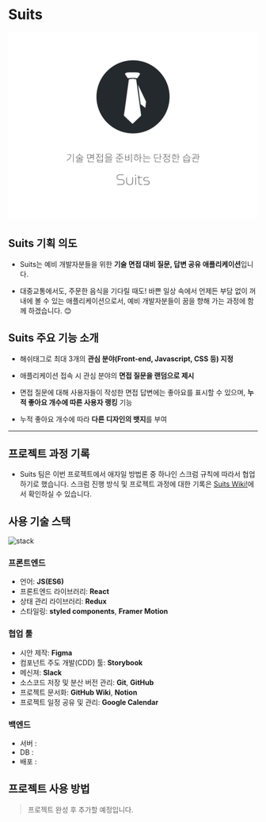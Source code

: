 # Suits
<img src="https://github.com/TEAM-SUITS/Suits/blob/develop/client/public/assets/og-image.jpg?raw=true" alt="" aria-label="기술 면접을 준비하는 단정한 습관, Suits" width="700px" />

## Suits 기획 의도
- Suits는 예비 개발자분들을 위한 **기술 면접 대비 질문, 답변 공유 애플리케이션**입니다.

- 대중교통에서도, 주문한 음식을 기다릴 때도! 바쁜 일상 속에서 언제든 부담 없이 꺼내에 볼 수 있는 애플리케이션으로서, 예비 개발자분들이 꿈을 향해 가는 과정에 함께 하겠습니다. 😊

## Suits 주요 기능 소개
- 해쉬태그로 최대 3개의 **관심 분야(Front-end, Javascript, CSS 등) 지정**

- 애플리케이션 접속 시 관심 분야의 **면접 질문을 랜덤으로 제시**

- 면접 질문에 대해 사용자들이 작성한 면접 답변에는 좋아요를 표시할 수 있으며, **누적 좋아요 개수에 따른 사용자 랭킹** 기능

- 누적 좋아요 개수에 따라 **다른 디자인의 뱃지**를 부여

___
## 프로젝트 과정 기록
- Suits 팀은 이번 프로젝트에서 애자일 방법론 중 하나인 스크럼 규칙에 따라서 협업하기로 했습니다. 스크럼 진행 방식 및 프로젝트 과정에 대한 기록은 [Suits Wiki!](https://github.com/TEAM-SUITS/Suits/wiki)에서 확인하실 수 있습니다.

## 사용 기술 스택
<img src="https://user-images.githubusercontent.com/54733637/113973829-e4aceb80-9877-11eb-8e51-97bff073244a.png" alt="stack" width="700px" />

### 프론트엔드
- 언어: **JS(ES6)**
- 프론트엔드 라이브러리: **React**
- 상태 관리 라이브러리: **Redux**
- 스타일링: **styled components**, **Framer Motion**

### 협업 툴
- 시안 제작: **Figma**
- 컴포넌트 주도 개발(CDD) 툴: **Storybook**
- 메신져: **Slack**
- 소스코드 저장 및 분산 버전 관리: **Git**, **GitHub**
- 프로젝트 문서화: **GitHub Wiki**, **Notion**
- 프로젝트 일정 공유 및 관리: **Google Calendar**

### 백엔드
- 서버 :
- DB :
- 배포 :

## 프로젝트 사용 방법
> 프로젝트 완성 후 추가할 예정입니다.
